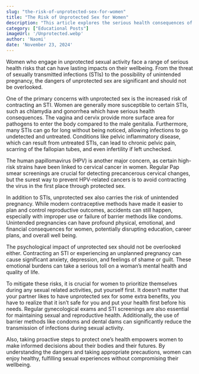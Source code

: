 ```yaml
---
slug: "the-risk-of-unprotected-sex-for-women"
title: "The Risk of Unprotected Sex for Women"
description: "This article explores the serious health consequences of unprotected sex for women, including the heightened risk of STIs, unintended pregnancy, and emotional distress."
category: ["Educational Posts"]
imageUrl: '/Unprotected.webp'
author: 'Naomi'
date: 'November 23, 2024'
---
```


Women who engage in unprotected sexual activity face a range of serious health risks that can have lasting impacts on their wellbeing. From the threat of sexually transmitted infections (STIs) to the possibility of unintended pregnancy, the dangers of unprotected sex are significant and should not be overlooked.

One of the primary concerns with unprotected sex is the increased risk of contracting an STI. Women are generally more susceptible to certain STIs, such as chlamydia and gonorrhea which have serious health consequences. The vagina and cervix provide more surface area for pathogens to enter the body compared to the male genitalia. Furthermore, many STIs can go for long without being noticed, allowing infections to go undetected and untreated. Conditions like pelvic inflammatory disease, which can result from untreated STIs, can lead to chronic pelvic pain, scarring of the fallopian tubes, and even infertility if left unchecked.

The human papillomavirus (HPV) is another major concern, as certain high-risk strains have been linked to cervical cancer in women. Regular Pap smear screenings are crucial for detecting precancerous cervical changes, but the surest way to prevent HPV-related cancers is to avoid contracting the virus in the first place through protected sex.

In addition to STIs, unprotected sex also carries the risk of unintended pregnancy. While modern contraceptive methods have made it easier to plan and control reproductive outcomes, accidents can still happen, especially with improper use or failure of barrier methods like condoms. Unintended pregnancies can have profound physical, emotional, and financial consequences for women, potentially disrupting education, career plans, and overall well being.

The psychological impact of unprotected sex should not be overlooked either. Contracting an STI or experiencing an unplanned pregnancy can cause significant anxiety, depression, and feelings of shame or guilt. These emotional burdens can take a serious toll on a woman’s mental health and quality of life.

To mitigate these risks, it is crucial for women to prioritize themselves during any sexual related activities, put yourself first. It doesn’t matter that your partner likes to have unprotected sex for some extra benefits, you have to realize that it isn’t safe for you and put your health first before his needs. Regular gynecological exams and STI screenings are also essential for maintaining sexual and reproductive health. Additionally, the use of barrier methods like condoms and dental dams can significantly reduce the transmission of infections during sexual activity.

Also, taking proactive steps to protect one’s health empowers women to make informed decisions about their bodies and their futures. By understanding the dangers and taking appropriate precautions, women can enjoy healthy, fulfilling sexual experiences without compromising their wellbeing.

